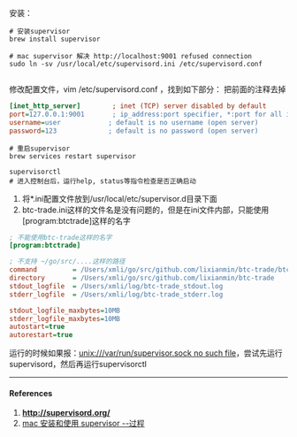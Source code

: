 

安装：

```shell
# 安装supervisor
brew install supervisor

# mac supervisor 解决 http://localhost:9001 refused connection
sudo ln -sv /usr/local/etc/supervisord.ini /etc/supervisord.conf


```



修改配置文件，vim /etc/supervisord.conf ，找到如下部分： 把前面的注释去掉

```ini
[inet_http_server]        ; inet (TCP) server disabled by default
port=127.0.0.1:9001       ; ip_address:port specifier, *:port for all iface
username=user            ; default is no username (open server)
password=123             ; default is no password (open server)
```



```shell
# 重启supervisor
brew services restart supervisor

supervisorctl
# 进入控制台后，运行help, status等指令检查是否正确启动
```



1. 将*.ini配置文件放到/usr/local/etc/supervisor.d目录下面
2. btc-trade.ini这样的文件名是没有问题的，但是在ini文件内部，只能使用[program:btctrade]这样的名字



```ini
; 不能使用btc-trade这样的名字
[program:btctrade]

; 不支持 ~/go/src/....这样的路径
command         = /Users/xmli/go/src/github.com/lixianmin/btc-trade/btc-trade
directory       = /Users/xmli/go/src/github.com/lixianmin/btc-trade
stdout_logfile  = /Users/xmli/log/btc-trade_stdout.log
stderr_logfile  = /Users/xmli/log/btc-trade_stderr.log

stdout_logfile_maxbytes=10MB
stderr_logfile_maxbytes=10MB
autostart=true
autorestart=true
```



运行的时候如果报：[unix:///var/run/supervisor.sock no such file](https://superuser.com/questions/1069276/unix-var-run-supervisor-sock-no-such-file)，尝试先运行supervisord，然后再运行supervisorctl



---

#### References

1. **http://supervisord.org/**
2. [mac 安装和使用 supervisor --过程](http://blog.sina.com.cn/s/blog_ac47d6b30102xsfm.html)